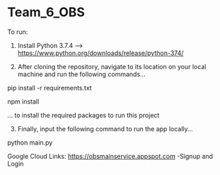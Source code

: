 # Team_6_OBS

To run:

1. Install Python 3.7.4 --> https://www.python.org/downloads/release/python-374/

2. After cloning the repository, navigate to its location on your local machine and run the following commands...

pip install -r requirements.txt

npm install

... to install the required packages to run this project

3. Finally, input the following command to run the app locally...

python main.py


Google Cloud Links:
https://obsmainservice.appspot.com   -Signup and Login
